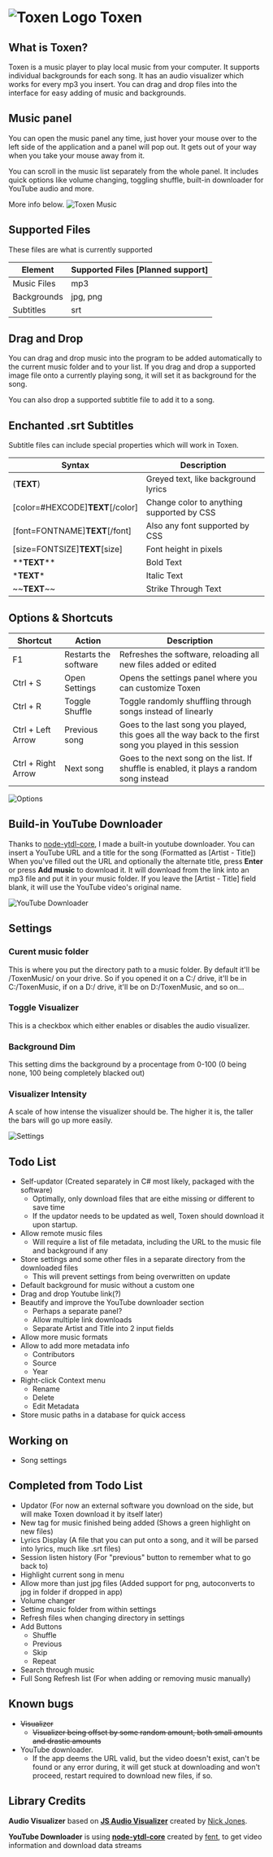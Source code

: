 # ![Toxen Logo](https://raw.githubusercontent.com/LucasionGS/Toxen/master/icon.ico) Toxen
## What is Toxen?
Toxen is a music player to play local music from your computer. It supports individual backgrounds for each song.
It has an audio visualizer which works for every mp3 you insert.
You can drag and drop files into the interface for easy adding of music and backgrounds.

## Music panel
You can open the music panel any time, just hover your mouse over to the left side of the application and a panel will pop out. It gets out of your way when you take your mouse away from it.

You can scroll in the music list separately from the whole panel. It includes quick options like volume changing, toggling shuffle, built-in downloader for YouTube audio and more.

More info below.
![Toxen Music](https://lucasion.xyz/f/17.08.54-28.08.19.png)

## Supported Files
These files are what is currently supported

| Element | Supported Files [Planned support] |
| --- | --- |
| Music Files | mp3 |
| Backgrounds | jpg, png |
| Subtitles | srt |

## Drag and Drop
You can drag and drop music into the program to be added automatically to the current music folder and to your list.
If you drag and drop a supported image file onto a currently playing song,
it will set it as background for the song.

You can also drop a supported subtitle file to add it to a song.

## Enchanted .srt Subtitles
Subtitle files can include special properties which will work in Toxen.

| Syntax | Description |
| --- | --- |
| (**TEXT**) | Greyed text, like background lyrics |
| [color=#HEXCODE]**TEXT**[/color] | Change color to anything supported by CSS |
| [font=FONTNAME]**TEXT**[/font] | Also any font supported by CSS |
| [size=FONTSIZE]**TEXT**[size] | Font height in pixels |
| \*\***TEXT**\*\* | Bold Text |
| \***TEXT**\* | Italic Text |
| \~\~**TEXT**\~\~ | Strike Through Text |


## Options & Shortcuts

| Shortcut | Action | Description |
| --- | --- | --- |
| F1 | Restarts the software | Refreshes the software, reloading all new files added or edited |
| Ctrl + S | Open Settings | Opens the settings panel where you can customize Toxen |
| Ctrl + R | Toggle Shuffle | Toggle randomly shuffling through songs instead of linearly |
| Ctrl + Left Arrow | Previous song | Goes to the last song you played, this goes all the way back to the first song you played in this session |
| Ctrl + Right Arrow | Next song | Goes to the next song on the list. If shuffle is enabled, it plays a random song instead |

![Options](https://lucasion.xyz/f/17.11.12-28.08.19.png)

## Build-in YouTube Downloader
Thanks to [node-ytdl-core](https://github.com/fent/node-ytdl-core), I made a built-in youtube downloader. You can insert a YouTube URL and a title for the song (Formatted as [Artist - Title])
When you've filled out the URL and optionally the alternate title, press **Enter** or press **Add music** to download it.
It will download from the link into an mp3 file and put it in your music folder.
If you leave the [Artist - Title] field blank, it will use the YouTube video's original name.

![YouTube Downloader](https://lucasion.xyz/f/17.12.22-28.08.19.png)

## Settings
### Curent music folder
This is where you put the directory path to a music folder. By default it'll be /ToxenMusic/ on your drive.
So if you opened it on a C:/ drive, it'll be in C:/ToxenMusic, if on a D:/ drive, it'll be on D:/ToxenMusic, and so on...

### Toggle Visualizer
This is a checkbox which either enables or disables the audio visualizer.

### Background Dim
This setting dims the background by a procentage from 0-100 (0 being none, 100 being completely blacked out)

### Visualizer Intensity
A scale of how intense the visualizer should be. The higher it is, the taller the bars will go up more easily.

![Settings](https://lucasion.xyz/f/17.13.16-28.08.19.png)

## Todo List
- Self-updator (Created separately in C# most likely, packaged with the software)
  - Optimally, only download files that are eithe missing or different to save time
  - If the updator needs to be updated as well, Toxen should download it upon startup.
- Allow remote music files
  - Will require a list of file metadata, including the URL to the music file and background if any
- Store settings and some other files in a separate directory from the downloaded files
  - This will prevent settings from being overwritten on update
- Default background for music without a custom one
- Drag and drop Youtube link(?)
- Beautify and improve the YouTube downloader section
  - Perhaps a separate panel?
  - Allow multiple link downloads
  - Separate Artist and Title into 2 input fields
- Allow more music formats
- Allow to add more metadata info
  - Contributors
  - Source
  - Year
- Right-click Context menu
  - Rename
  - Delete
  - Edit Metadata
- Store music paths in a database for quick access

## Working on
- Song settings

## Completed from Todo List
- Updator (For now an external software you download on the side, but will make Toxen download it by itself later)
- New tag for music finished being added (Shows a green highlight on new files)
- Lyrics Display (A file that you can put onto a song, and it will be parsed into lyrics, much like .srt files)
- Session listen history (For "previous" button to remember what to go back to)
- Highlight current song in menu
- Allow more than just jpg files (Added support for png, autoconverts to jpg in folder if dropped in app)
- Volume changer
- Setting music folder from within settings
- Refresh files when changing directory in settings
- Add Buttons
  - Shuffle
  - Previous
  - Skip
  - Repeat
- Search through music
- Full Song Refresh list (For when adding or removing music manually)

## Known bugs
- ~~Visualizer~~
  - ~~Visualizer being offset by some random amount, both small amounts and drastic amounts~~
- YouTube downloader.
  - If the app deems the URL valid, but the video doesn't exist, can't be found or any error during, it will get stuck at downloading and won't proceed, restart required to download new files, if so.

## Library Credits
**Audio Visualizer** based on [**JS Audio Visualizer**](https://codepen.io/nfj525/pen/rVBaab) created by [Nick Jones](https://codepen.io/nfj525).

**YouTube Downloader** is using [**node-ytdl-core**](https://github.com/fent/node-ytdl-core) created by [fent](https://github.com/fent/), to get video information and download data streams
